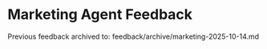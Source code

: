 # Marketing Agent Feedback

Previous feedback archived to: feedback/archive/marketing-2025-10-14.md
